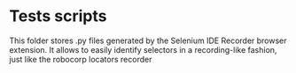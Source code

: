# Tests scripts
This folder stores .py files generated by the Selenium IDE Recorder browser extension. It allows to easily identify selectors in a recording-like fashion, just like the robocorp locators recorder